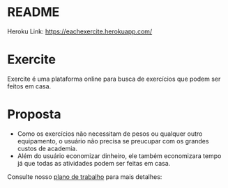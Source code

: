 # README
Heroku Link: https://eachexercite.herokuapp.com/

# Exercite
Exercite é uma plataforma online para busca de exercícios que podem ser feitos em casa.

# Proposta
* Como os exercícios não necessitam de pesos ou qualquer outro equipamento, o usuário não precisa se preucupar com os grandes custos de academia.
* Além do usuário economizar dinheiro, ele também economizara tempo já que todas as atividades podem ser feitas em casa.

Consulte nosso [plano de trabalho](https://drive.google.com/file/d/1WTwv4sMkAL5m61KmoH8if0PKPWywnzYw/view) para mais detalhes:
